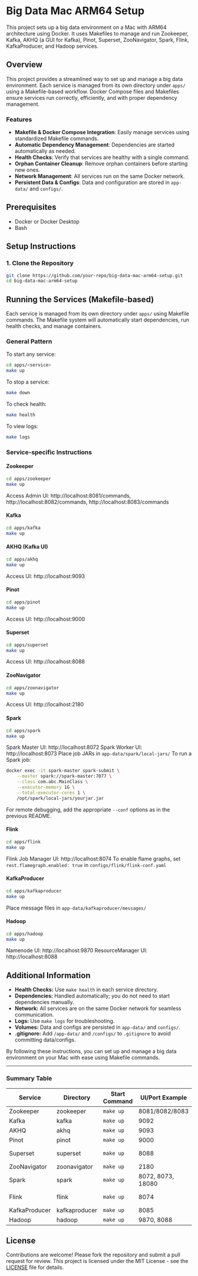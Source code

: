 # Big Data Mac ARM64 Setup

This project sets up a big data environment on a Mac with ARM64 architecture using Docker. It uses Makefiles to manage and run Zookeeper, Kafka, AKHQ (a GUI for Kafka), Pinot, Superset, ZooNavigator, Spark, Flink, KafkaProducer, and Hadoop services.

## Overview

This project provides a streamlined way to set up and manage a big data environment. Each service is managed from its own directory under `apps/` using a Makefile-based workflow. Docker Compose files and Makefiles ensure services run correctly, efficiently, and with proper dependency management.

### Features

- **Makefile & Docker Compose Integration**: Easily manage services using standardized Makefile commands.
- **Automatic Dependency Management**: Dependencies are started automatically as needed.
- **Health Checks**: Verify that services are healthy with a single command.
- **Orphan Container Cleanup**: Remove orphan containers before starting new ones.
- **Network Management**: All services run on the same Docker network.
- **Persistent Data & Configs**: Data and configuration are stored in `app-data/` and `configs/`.

## Prerequisites

- Docker or Docker Desktop
- Bash

## Setup Instructions

### 1. Clone the Repository
```sh
git clone https://github.com/your-repo/big-data-mac-arm64-setup.git
cd big-data-mac-arm64-setup
```




## Running the Services (Makefile-based)

Each service is managed from its own directory under `apps/` using Makefile commands. The Makefile system will automatically start dependencies, run health checks, and manage containers.

### General Pattern

To start any service:
```sh
cd apps/<service>
make up
```
To stop a service:
```sh
make down
```
To check health:
```sh
make health
```
To view logs:
```sh
make logs
```

### Service-specific Instructions

#### Zookeeper
```sh
cd apps/zookeeper
make up
```
Access Admin UI: http://localhost:8081/commands, http://localhost:8082/commands, http://localhost:8083/commands

#### Kafka
```sh
cd apps/kafka
make up
```

#### AKHQ (Kafka UI)
```sh
cd apps/akhq
make up
```
Access UI: http://localhost:9093

#### Pinot
```sh
cd apps/pinot
make up
```
Access UI: http://localhost:9000

#### Superset
```sh
cd apps/superset
make up
```
Access UI: http://localhost:8088

#### ZooNavigator
```sh
cd apps/zoonavigator
make up
```
Access UI: http://localhost:2180

#### Spark
```sh
cd apps/spark
make up
```
Spark Master UI: http://localhost:8072
Spark Worker UI: http://localhost:8073
Place job JARs in `app-data/spark/local-jars/`
To run a Spark job:
```sh
docker exec -it spark-master spark-submit \
    --master spark://spark-master:7077 \
    --class com.abc.MainClass \
    --executor-memory 1G \
    --total-executor-cores 1 \
    /opt/spark/local-jars/yourjar.jar
```
For remote debugging, add the appropriate `--conf` options as in the previous README.

#### Flink
```sh
cd apps/flink
make up
```
Flink Job Manager UI: http://localhost:8074
To enable flame graphs, set `rest.flamegraph.enabled: true` in `configs/flink/flink-conf.yaml`

#### KafkaProducer
```sh
cd apps/kafkaproducer
make up
```
Place message files in `app-data/kafkaproducer/messages/`

#### Hadoop
```sh
cd apps/hadoop
make up
```
Namenode UI: http://localhost:9870
ResourceManager UI: http://localhost:8088


## Additional Information

- **Health Checks:** Use `make health` in each service directory.
- **Dependencies:** Handled automatically; you do not need to start dependencies manually.
- **Network:** All services are on the same Docker network for seamless communication.
- **Logs:** Use `make logs` for troubleshooting.
- **Volumes:** Data and configs are persisted in `app-data/` and `configs/`.
- **.gitignore:** Add `/app-data/` and `/configs/` to `.gitignore` to avoid committing data/configs.

By following these instructions, you can set up and manage a big data environment on your Mac with ease using Makefile commands.

---

### Summary Table

| Service         | Directory         | Start Command           | UI/Port Example         | Depends On         |
|-----------------|------------------|-------------------------|------------------------|--------------------|
| Zookeeper       | zookeeper        | `make up`               | 8081/8082/8083         | -                  |
| Kafka           | kafka            | `make up`               | 9092                   | Zookeeper          |
| AKHQ            | akhq             | `make up`               | 9093                   | Kafka              |
| Pinot           | pinot            | `make up`               | 9000                   | Zookeeper          |
| Superset        | superset         | `make up`               | 8088                   | Pinot, Postgres    |
| ZooNavigator    | zoonavigator     | `make up`               | 2180                   | Zookeeper          |
| Spark           | spark            | `make up`               | 8072, 8073, 18080      | Hadoop, Zookeeper  |
| Flink           | flink            | `make up`               | 8074                   | Hadoop, Zookeeper  |
| KafkaProducer   | kafkaproducer    | `make up`               | 8085                   | Kafka              |
| Hadoop          | hadoop           | `make up`               | 9870, 8088             | Zookeeper          |

## License

Contributions are welcome! Please fork the repository and submit a pull request for review.
This project is licensed under the MIT License - see the [LICENSE](LICENSE.txt) file for details.